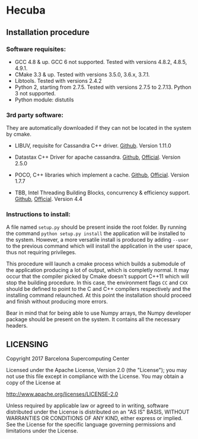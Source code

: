 # Hecuba

## Installation procedure

### Software requisites:

+ GCC 4.8 & up. GCC 6 not supported. Tested with versions 4.8.2, 4.8.5, 4.9.1.
+ CMake 3.3 & up. Tested with versions 3.5.0, 3.6.x, 3.7.1.
+ Libtools. Tested with versions 2.4.2
+ Python 2, starting from 2.7.5. Tested with versions 2.7.5 to 2.7.13. Python 3 not supported.
+ Python module: distutils


### 3rd party software:
They are automatically downloaded if they can not be located in the system by cmake.

* LIBUV, requisite for Cassandra C++ driver. [Github](https://github.com/libuv/libuv). Version 1.11.0

* Datastax C++ Driver for apache cassandra. [Github](https://github.com/datastax/cpp-driver), [Official](https://datastax.github.io/cpp-driver/). Version 2.5.0

* POCO, C++ libraries which implement a cache. [Github](https://github.com/pocoproject/poco/), [Official](https://pocoproject.org). Version 1.7.7

* TBB, Intel Threading Building Blocks, concurrency & efficiency support. [Github](https://github.com/01org/tbb), [Official](https://www.threadingbuildingblocks.org). Version 4.4



### Instructions to install:

A file named `setup.py` should be present inside the root folder. By running the command `python setup.py install` the application will be installed to the system. However, a more versatile install is produced by adding `--user` to the previous command which will install the application in the user space, thus not requiring privileges.

This procedure will launch a cmake process which builds a submodule of the application producing a lot of output, which is completly normal. It may occur that the compiler picked by Cmake doesn't support C++11 which will stop the building procedure. In this case, the environment flags `CC` and `CXX` should be defined to point to the C and C++ compilers respectively and the installing command relaunched. At this point the installation should proceed and finish without producing more errors.

Bear in mind that for being able to use Numpy arrays, the Numpy developer package should be present on the system. It contains all the necessary headers.


## LICENSING 

Copyright 2017 Barcelona Supercomputing Center

Licensed under the Apache License, Version 2.0 (the "License");
you may not use this file except in compliance with the License.
You may obtain a copy of the License at

   http://www.apache.org/licenses/LICENSE-2.0

Unless required by applicable law or agreed to in writing, software
distributed under the License is distributed on an "AS IS" BASIS,
WITHOUT WARRANTIES OR CONDITIONS OF ANY KIND, either express or implied.
See the License for the specific language governing permissions and
limitations under the License.